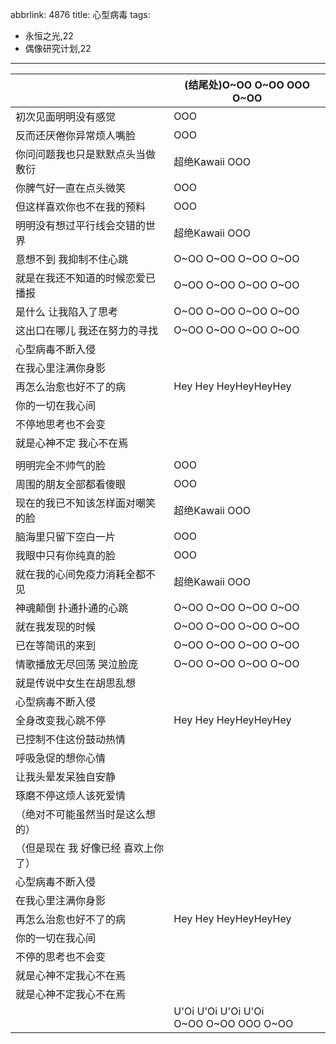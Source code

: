 abbrlink: 4876
title: 心型病毒
tags:
  - 永恒之光,22
  - 偶像研究计划,22
---
|      |(结尾处)O~OO O~OO OOO O~OO|
|--|--|
|初次见面明明没有感觉|OOO|
|反而还厌倦你异常烦人嘴脸|OOO|
|你问问题我也只是默默点头当做敷衍|超绝Kawaii OOO|
|你脾气好一直在点头微笑|OOO|
|但这样喜欢你也不在我的预料|OOO|
|明明没有想过平行线会交错的世界|超绝Kawaii OOO|
|意想不到 我抑制不住心跳|O~OO O~OO O~OO O~OO|
|就是在我还不知道的时候恋爱已播报|O~OO O~OO O~OO O~OO|
|是什么 让我陷入了思考|O~OO O~OO O~OO O~OO|
|这出口在哪儿 我还在努力的寻找|O~OO O~OO O~OO O~OO|
|心型病毒不断入侵|      |
|在我心里注满你身影|      |
|再怎么治愈也好不了的病|Hey Hey HeyHeyHeyHey|
|你的一切在我心间|      |
|不停地思考也不会变|      |
|就是心神不定 我心不在焉|      |
|      |      |
|明明完全不帅气的脸|OOO|
|周围的朋友全部都看傻眼|OOO|
|现在的我已不知该怎样面对嘲笑的脸|超绝Kawaii OOO|
|脑海里只留下空白一片|OOO|
|我眼中只有你纯真的脸|OOO|
|就在我的心间免疫力消耗全都不见|超绝Kawaii OOO|
|神魂颠倒 扑通扑通的心跳|O~OO O~OO O~OO O~OO|
|就在我发现的时候|O~OO O~OO O~OO O~OO|
|已在等简讯的来到|O~OO O~OO O~OO O~OO|
|情歌播放无尽回荡 哭泣脸庞|O~OO O~OO O~OO O~OO|
|就是传说中女生在胡思乱想|      |
|心型病毒不断入侵|      |
|全身改变我心跳不停|Hey Hey HeyHeyHeyHey|
|已控制不住这份鼓动热情|      |
|呼吸急促的想你心情|      |
|让我头晕发呆独自安静|      |
|琢磨不停这烦人该死爱情|      |
|（绝对不可能虽然当时是这么想的）|      |
|（但是现在 我 好像已经 喜欢上你了）|      |
|心型病毒不断入侵|      |
|在我心里注满你身影|      |
|再怎么治愈也好不了的病|Hey Hey HeyHeyHeyHey|
|你的一切在我心间|      |
|不停的思考也不会变|      |
|就是心神不定我心不在焉|      |
|就是心神不定我心不在焉|      |
|      |U'Oi U'Oi U'Oi U'Oi<br>O~OO O~OO OOO O~OO|